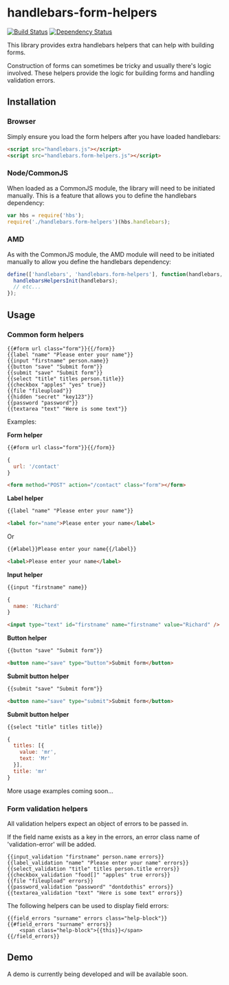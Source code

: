 # handlebars-form-helpers 

[![Build Status](https://travis-ci.org/badsyntax/handlebars-form-helpers.png?branch=master)](https://travis-ci.org/badsyntax/handlebars-form-helpers)
[![Dependency Status](https://gemnasium.com/badsyntax/handlebars-form-helpers.png)](https://gemnasium.com/badsyntax/handlebars-form-helpers)


This library provides extra handlebars helpers that can help with building forms. 

Construction of forms can sometimes be tricky and usually there's logic involved. 
These helpers provide the logic for building forms and handling validation errors. 

## Installation

### Browser

Simply ensure you load the form helpers after you have loaded handlebars:

```html
<script src="handlebars.js"></script>
<script src="handlebars.form-helpers.js"></script>
```

### Node/CommonJS

When loaded as a CommonJS module, the library will need to be initiated manually. This is a feature
that allows you to define the handlebars dependency:

```javascript
var hbs = require('hbs');
require('./handlebars.form-helpers')(hbs.handlebars);
```

### AMD

As with the CommonJS module, the AMD module will need to be initiated manually to allow you 
define the handlebars dependency:

```javascript
define(['handlebars', 'handlebars.form-helpers'], function(handlebars, handlebarsHelpersInit) {
  handlebarsHelpersInit(handlebars);
  // etc...
});
```

## Usage

### Common form helpers

```
{{#form url class="form"}}{{/form}}
{{label "name" "Please enter your name"}}
{{input "firstname" person.name}}
{{button "save" "Submit form"}}
{{submit "save" "Submit form"}}
{{select "title" titles person.title}}
{{checkbox "apples" "yes" true}}
{{file "fileupload"}}
{{hidden "secret" "key123"}}
{{password "password"}}
{{textarea "text" "Here is some text"}}
```

Examples:

**Form helper**
```html
{{#form url class="form"}}{{/form}}
```
```javascript
{
  url: '/contact'
}
```
```html
<form method="POST" action="/contact" class="form"></form>
```

**Label helper**
```html
{{label "name" "Please enter your name"}}
```
```html
<label for="name">Please enter your name</label>
```
Or
```html
{{#label}}Please enter your name{{/label}}
```
```html
<label>Please enter your name</label>
```

**Input helper**
```html
{{input "firstname" name}}
```
```javascript
{
  name: 'Richard'
}
```
```html
<input type="text" id="firstname" name="firstname" value="Richard" />
```

**Button helper**
```html
{{button "save" "Submit form"}}
```
```html
<button name="save" type="button">Submit form</button>
```

**Submit button helper**
```html
{{submit "save" "Submit form"}}
```
```html
<button name="save" type="submit">Submit form</button>
```

**Submit button helper**
```html
{{select "title" titles title}}
```
```javascript
{
  titles: [{
    value: 'mr',
    text: 'Mr'
  }],
  title: 'mr'
}
```
        
More usage examples coming soon...


### Form validation helpers

All validation helpers expect an object of errors to be passed in. 

If the field name exists as a key in the errors, an error class name of 'validation-error' will be added.

```
{{input_validation "firstname" person.name errors}}
{{label_validation "name" "Please enter your name" errors}}
{{select_validation "title" titles person.title errors}}
{{checkbox_validation "food[]" "apples" true errors}}
{{file "fileupload" errors}}
{{password_validation "password" "dontdothis" errors}}
{{textarea_validation "text" "Here is some text" errors}}
```

The following helpers can be used to display field errors:

```
{{field_errors "surname" errors class="help-block"}}
{{#field_errors "surname" errors}}
    <span class="help-block">{{this}}</span>
{{/field_errors}}
```

## Demo

A demo is currently being developed and will be available soon.
